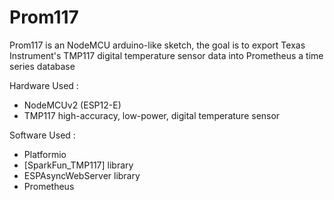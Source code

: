 # Prom117

Prom117 is an NodeMCU arduino-like sketch, the goal is to export Texas Instrument's TMP117 digital temperature sensor data into Prometheus a time series database

Hardware Used :

  - NodeMCUv2 (ESP12-E)
  - TMP117 high-accuracy, low-power, digital temperature sensor

Software Used :
    
  - Platformio
  - [SparkFun_TMP117] library
  - ESPAsyncWebServer library
  - Prometheus
